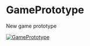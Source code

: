 # GamePrototype

New game prototype

[![GamePrototype](https://github.com/ivorob/GamePrototype/actions/workflows/cmake.yml/badge.svg)](https://github.com/ivorob/GamePrototype/actions)
